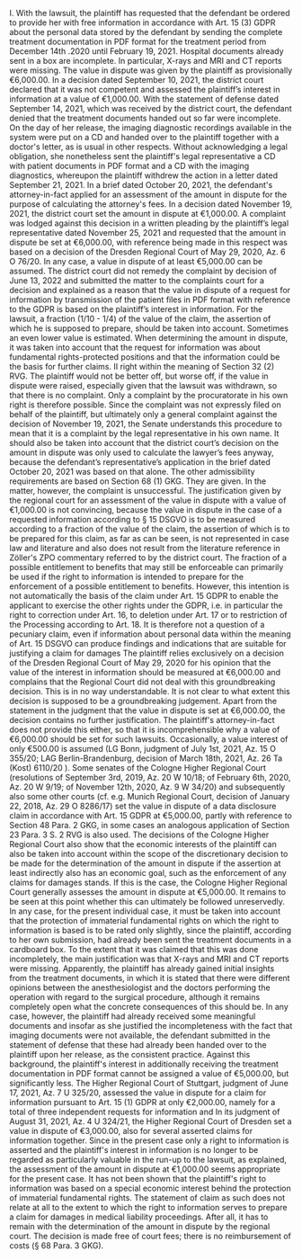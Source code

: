 I. With the lawsuit, the plaintiff has requested that the defendant be ordered to provide her with free information in accordance with Art. 15 (3) GDPR about the personal data stored by the defendant by sending the complete treatment documentation in PDF format for the treatment period from December 14th .2020 until February 19, 2021. Hospital documents already sent in a box are incomplete. In particular, X-rays and MRI and CT reports were missing. The value in dispute was given by the plaintiff as provisionally €6,000.00. In a decision dated September 10, 2021, the district court declared that it was not competent and assessed the plaintiff’s interest in information at a value of €1,000.00. With the statement of defense dated September 14, 2021, which was received by the district court, the defendant denied that the treatment documents handed out so far were incomplete. On the day of her release, the imaging diagnostic recordings available in the system were put on a CD and handed over to the plaintiff together with a doctor's letter, as is usual in other respects. Without acknowledging a legal obligation, she nonetheless sent the plaintiff's legal representative a CD with patient documents in PDF format and a CD with the imaging diagnostics, whereupon the plaintiff withdrew the action in a letter dated September 21, 2021. In a brief dated October 20, 2021, the defendant's attorney-in-fact applied for an assessment of the amount in dispute for the purpose of calculating the attorney's fees. In a decision dated November 19, 2021, the district court set the amount in dispute at €1,000.00. A complaint was lodged against this decision in a written pleading by the plaintiff’s legal representative dated November 25, 2021 and requested that the amount in dispute be set at €6,000.00, with reference being made in this respect was based on a decision of the Dresden Regional Court of May 29, 2020, Az. 6 O 76/20. In any case, a value in dispute of at least €5,000.00 can be assumed. The district court did not remedy the complaint by decision of June 13, 2022 and submitted the matter to the complaints court for a decision and explained as a reason that the value in dispute of a request for information by transmission of the patient files in PDF format with reference to the GDPR is based on the plaintiff’s interest in information. For the lawsuit, a fraction (1/10 - 1/4) of the value of the claim, the assertion of which he is supposed to prepare, should be taken into account. Sometimes an even lower value is estimated. When determining the amount in dispute, it was taken into account that the request for information was about fundamental rights-protected positions and that the information could be the basis for further claims. II right within the meaning of Section 32 (2) RVG. The plaintiff would not be better off, but worse off, if the value in dispute were raised, especially given that the lawsuit was withdrawn, so that there is no complaint. Only a complaint by the procuratorate in his own right is therefore possible. Since the complaint was not expressly filed on behalf of the plaintiff, but ultimately only a general complaint against the decision of November 19, 2021, the Senate understands this procedure to mean that it is a complaint by the legal representative in his own name. It should also be taken into account that the district court’s decision on the amount in dispute was only used to calculate the lawyer’s fees anyway, because the defendant’s representative’s application in the brief dated October 20, 2021 was based on that alone. The other admissibility requirements are based on Section 68 (1) GKG. They are given. In the matter, however, the complaint is unsuccessful. The justification given by the regional court for an assessment of the value in dispute with a value of €1,000.00 is not convincing, because the value in dispute in the case of a requested information according to § 15 DSGVO is to be measured according to a fraction of the value of the claim, the assertion of which is to be prepared for this claim, as far as can be seen, is not represented in case law and literature and also does not result from the literature reference in Zöller's ZPO commentary referred to by the district court. The fraction of a possible entitlement to benefits that may still be enforceable can primarily be used if the right to information is intended to prepare for the enforcement of a possible entitlement to benefits. However, this intention is not automatically the basis of the claim under Art. 15 GDPR to enable the applicant to exercise the other rights under the GDPR, i.e. in particular the right to correction under Art. 16, to deletion under Art. 17 or to restriction of the Processing according to Art. 18. It is therefore not a question of a pecuniary claim, even if information about personal data within the meaning of Art. 15 DSGVO can produce findings and indications that are suitable for justifying a claim for damages The plaintiff relies exclusively on a decision of the Dresden Regional Court of May 29, 2020 for his opinion that the value of the interest in information should be measured at €6,000.00 and complains that the Regional Court did not deal with this groundbreaking decision. This is in no way understandable. It is not clear to what extent this decision is supposed to be a groundbreaking judgement. Apart from the statement in the judgment that the value in dispute is set at €6,000.00, the decision contains no further justification. The plaintiff's attorney-in-fact does not provide this either, so that it is incomprehensible why a value of €6,000.00 should be set for such lawsuits. Occasionally, a value interest of only €500.00 is assumed (LG Bonn, judgment of July 1st, 2021, Az. 15 O 355/20; LAG Berlin-Brandenburg, decision of March 18th, 2021, Az. 26 Ta (Kost) 6110/20 ). Some senates of the Cologne Higher Regional Court (resolutions of September 3rd, 2019, Az. 20 W 10/18; of February 6th, 2020, Az. 20 W 9/19; of November 12th, 2020, Az. 9 W 34/20) and subsequently also some other courts (cf. e.g. Munich Regional Court, decision of January 22, 2018, Az. 29 O 8286/17) set the value in dispute of a data disclosure claim in accordance with Art. 15 GDPR at €5,000.00, partly with reference to Section 48 Para. 2 GKG, in some cases an analogous application of Section 23 Para. 3 S. 2 RVG is also used. The decisions of the Cologne Higher Regional Court also show that the economic interests of the plaintiff can also be taken into account within the scope of the discretionary decision to be made for the determination of the amount in dispute if the assertion at least indirectly also has an economic goal, such as the enforcement of any claims for damages stands. If this is the case, the Cologne Higher Regional Court generally assesses the amount in dispute at €5,000.00. It remains to be seen at this point whether this can ultimately be followed unreservedly. In any case, for the present individual case, it must be taken into account that the protection of immaterial fundamental rights on which the right to information is based is to be rated only slightly, since the plaintiff, according to her own submission, had already been sent the treatment documents in a cardboard box. To the extent that it was claimed that this was done incompletely, the main justification was that X-rays and MRI and CT reports were missing. Apparently, the plaintiff has already gained initial insights from the treatment documents, in which it is stated that there were different opinions between the anesthesiologist and the doctors performing the operation with regard to the surgical procedure, although it remains completely open what the concrete consequences of this should be. In any case, however, the plaintiff had already received some meaningful documents and insofar as she justified the incompleteness with the fact that imaging documents were not available, the defendant submitted in the statement of defense that these had already been handed over to the plaintiff upon her release, as the consistent practice. Against this background, the plaintiff's interest in additionally receiving the treatment documentation in PDF format cannot be assigned a value of €5,000.00, but significantly less. The Higher Regional Court of Stuttgart, judgment of June 17, 2021, Az. 7 U 325/20, assessed the value in dispute for a claim for information pursuant to Art. 15 (1) GDPR at only €2,000.00, namely for a total of three independent requests for information and In its judgment of August 31, 2021, Az. 4 U 324/21, the Higher Regional Court of Dresden set a value in dispute of €3,000.00, also for several asserted claims for information together. Since in the present case only a right to information is asserted and the plaintiff's interest in information is no longer to be regarded as particularly valuable in the run-up to the lawsuit, as explained, the assessment of the amount in dispute at €1,000.00 seems appropriate for the present case. It has not been shown that the plaintiff's right to information was based on a special economic interest behind the protection of immaterial fundamental rights. The statement of claim as such does not relate at all to the extent to which the right to information serves to prepare a claim for damages in medical liability proceedings. After all, it has to remain with the determination of the amount in dispute by the regional court. The decision is made free of court fees; there is no reimbursement of costs (§ 68 Para. 3 GKG).
